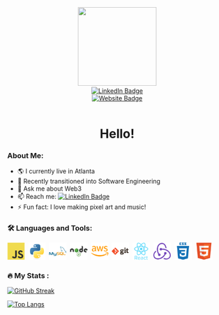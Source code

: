 

<div id="header" align="center">
  <img src="https://github.com/milomadeit/milomadeit/assets/125615182/603ffd53-a166-4eff-b631-973b17f37992" width=180 height=180 />
</div>

<div id="badges" align="center">
  <a href="https://www.linkedin.com/in/zachmilo/">
  <img src="https://img.shields.io/badge/LinkedIn-blue?style=for-the-badge&logo=linkedin&logoColor=white" alt="LinkedIn Badge"/>   
  </a>
</div>
<div id="badges" align="center">
  <a href="https://zachmilo.vercel.app/">
  <img src="https://img.shields.io/badge/Portfolio%20Website-8A2BE2?style=for-the-badge"      alt="Website Badge"/> 
  </a>
</div>
<div align="center">
  <img src="https://komarev.com/ghpvc/?username=milomadeit&style=flat-square&color=blue" alt=""/>
</div>

<h1 align="center">Hello!</h1>

### About Me:

- 🌎 I currently live in Atlanta
- 👯 Recently transitioned into Software Engineering
- 💬 Ask me about Web3
- 📫 Reach me:  <a href="https://www.linkedin.com/in/zachmilo/">
  <img src="https://img.shields.io/badge/LinkedIn-blue?style=for-the-badge&logo=linkedin&logoColor=white" alt="LinkedIn Badge"/>   
  </a>
- ⚡ Fun fact: I love making pixel art and music!


### :hammer_and_wrench: Languages and Tools:
<div>
  
  <img src="https://github.com/devicons/devicon/blob/master/icons/javascript/javascript-original.svg" title="JavaScript" alt="JavaScript" width="40" height="40"/>&nbsp;
    <img src="https://github.com/devicons/devicon/blob/master/icons/python/python-original.svg" title="Python" alt="Python" width="40" height="40"/>&nbsp;
  <img src="https://github.com/devicons/devicon/blob/master/icons/mysql/mysql-original-wordmark.svg" title="MySQL"  alt="MySQL" width="40" height="40"/>&nbsp;
  <img src="https://github.com/devicons/devicon/blob/master/icons/nodejs/nodejs-original-wordmark.svg" title="NodeJS" alt="NodeJS" width="40" height="40"/>&nbsp;
  <img src="https://github.com/devicons/devicon/blob/master/icons/amazonwebservices/amazonwebservices-plain-wordmark.svg" title="AWS" alt="AWS" width="40" height="40"/>&nbsp;
  <img src="https://github.com/devicons/devicon/blob/master/icons/git/git-original-wordmark.svg" title="Git" 
 alt="Git" width="40" height="40"/>&nbsp;
 <img src="https://github.com/devicons/devicon/blob/master/icons/react/react-original-wordmark.svg" title="React" alt="React" width="40" height="40"/>&nbsp;
  <img src="https://github.com/devicons/devicon/blob/master/icons/redux/redux-original.svg" title="Redux" alt="Redux " width="40" height="40"/>&nbsp;
  <img src="https://github.com/devicons/devicon/blob/master/icons/css3/css3-plain-wordmark.svg"  title="CSS3" alt="CSS" width="40" height="40"/>&nbsp;
  <img src="https://github.com/devicons/devicon/blob/master/icons/html5/html5-original.svg" title="HTML5" alt="HTML" width="40" height="40"/>&nbsp;
  
</div>

### :fire: My Stats :

[![GitHub Streak](https://streak-stats.demolab.com/?user=milomadeit&theme=dark&background=000000)](https://git.io/streak-stats)

[![Top Langs](https://github-readme-stats.vercel.app/api/top-langs/?username=milomadeit&layout=compact&theme=vision-friendly-dark)](https://github.com/anuraghazra/github-readme-stats)

